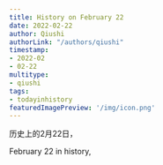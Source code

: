 ```yaml
---
title: History on February 22
date: 2022-02-22
author: Qiushi 
authorLink: "/authors/qiushi"
timestamp: 
- 2022-02
- 02-22
multitype: 
- qiushi
tags: 
- todayinhistory
featuredImagePreview: '/img/icon.png'
---
```









历史上的2月22日，

February 22 in history, 

<!--more-->

